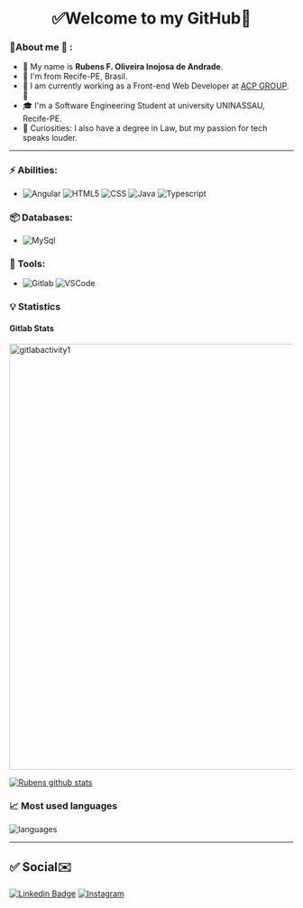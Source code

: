 <h1 align="center"> 
	✅Welcome to my GitHub🚀
</h1>

### 👦About me :seedling: : 
- 👋 My name is **Rubens F. Oliveira Inojosa de Andrade**.
- 📌 I'm from Recife-PE, Brasil.
- 💼 I am currently working as a Front-end Web Developer at [ACP GROUP](https://www.acpgroup.com.br/).💎
- 🎓 I'm a Software Engineering Student at university UNINASSAU, Recife-PE.
- 🔭 Curiosities: I also have a degree in Law, but my passion for tech speaks louder.

<hr>

### ⚡ Abilities:
- ![Angular](https://img.shields.io/badge/Angular-DD0031?style=for-the-badge&logo=angular&logoColor=white) ![HTML5](https://img.shields.io/badge/-HTML5-E34F26?&logo=HTML5&logoColor=FFFFFF) ![CSS](https://img.shields.io/badge/CSS-239120?&style=for-the-badge&logo=css3&logoColor=white) ![Java](https://img.shields.io/badge/Java-ED8B00?style=for-the-badge&logo=java&logoColor=white) ![Typescript]((https://img.shields.io/badge/TypeScript-007ACC?style=for-the-badge&logo=typescript&logoColor=white))

### 📦 Databases:
- ![MySql](https://img.shields.io/badge/-MySql-003B57?&logo=MySQL&logoColor=FFFFFF)


### 🧰 Tools:
- ![Gitlab](https://img.shields.io/badge/GitLab-330F63?style=for-the-badge&logo=gitlab&logoColor=white) ![VSCode](https://img.shields.io/badge/-VSCode-007ACC?&logo=Visual%20Studio%20Code&logoColor=FFFFFF)  


### :bulb:  Statistics

<h4> Gitlab Stats </h4>

<img width="755" alt="gitlabactivity1" src="https://user-images.githubusercontent.com/72421048/236007534-4e142b17-986a-45ed-b2ea-6ef31ec385ef.png">
 
[![Rubens github stats](https://github-readme-stats.vercel.app/api?username=rubensinojosa&theme=cobalt&show_icons=true)](https://github.com/rubensinojosa/github-readme-stats)

### 📈  Most used languages
![languages](https://github-readme-stats.vercel.app/api/top-langs/?username=rubensinojosa&hide=scss&layout=compact&theme=cobalt&title_color=2ED3EA)

<hr>

## ✅ Social✉️

[![Linkedin Badge](https://img.shields.io/badge/-LinkedIn-blue?style=flat-square&logo=Linkedin&logoColor=white&link=https://linkedin.com/in/rubensinojosa)](https://www.linkedin.com/in/rubensinojosa/)
[![Instagram](https://img.shields.io/badge/-Instagram-E4405F?&logo=Instagram&logoColor=FFFFFF)](https://www.instagram.com/rubensinojosa/)
